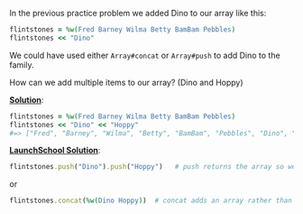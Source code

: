 In the previous practice problem we added Dino to our array like this:

```ruby
flintstones = %w(Fred Barney Wilma Betty BamBam Pebbles)
flintstones << "Dino"
```

We could have used either `Array#concat` or `Array#push` to add Dino to the family.

How can we add multiple items to our array?  (Dino and Hoppy)

<ins>**Solution**</ins>: 

``` ruby
flintstones = %w(Fred Barney Wilma Betty BamBam Pebbles)
flintstones << "Dino" << "Hoppy"
#=> ["Fred", "Barney", "Wilma", "Betty", "BamBam", "Pebbles", "Dino", "Hoppy"]
```

<ins>**LaunchSchool Solution**</ins>: 

```ruby
flintstones.push("Dino").push("Hoppy")   # push returns the array so we can chain
```

or

```ruby
flintstones.concat(%w(Dino Hoppy))  # concat adds an array rather than one item
```